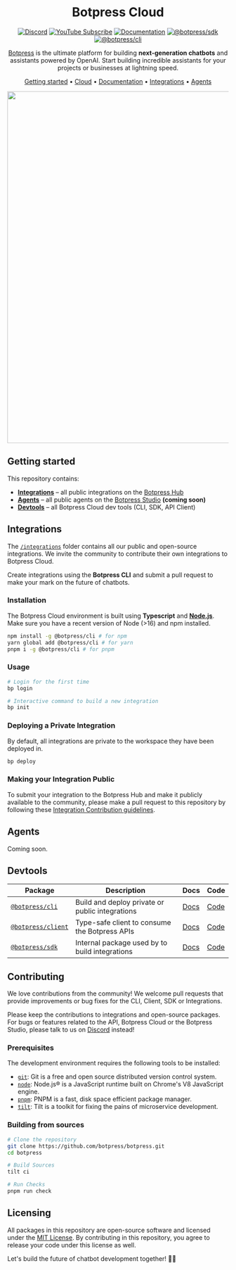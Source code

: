 <div align="center">

# Botpress Cloud

[![Discord](https://img.shields.io/badge/Join_Community-white?color=7289da&label=Discord&labelColor=6a7ec1&logo=discord&logoColor=FFF)](https://discord.gg/botpress)
[![YouTube Subscribe](https://img.shields.io/badge/YouTube-red?logo=youtube&logoColor=white)](https://www.youtube.com/c/botpress)
[![Documentation](https://img.shields.io/badge/Documentation-blue?logo=typescript&logoColor=white)](https://docs.botpress.cloud)
[![@botpress/sdk](https://img.shields.io/badge/@botpress%2fsdk-black?logo=npm)](https://www.npmjs.com/package/@botpress/sdk)
[![@botpress/cli](https://img.shields.io/badge/@botpress%2fcli-black?logo=npm)](https://www.npmjs.com/package/@botpress/cli)

[Botpress](https://botpress.com) is the ultimate platform for building **next-generation chatbots** and assistants powered by OpenAI. Start building incredible assistants for your projects or businesses at lightning speed.

[Getting started](#getting-started) •
[Cloud](https://app.botpress.cloud) •
[Documentation](https://botpress.com/docs) •
[Integrations](#integrations) •
[Agents](#agents)

<img src="https://user-images.githubusercontent.com/10071388/248040379-8aee1b03-c483-4040-8ee0-741554310e88.png" width="800">
  
</div>

## Getting started

This repository contains:

- [**Integrations**](#integrations) – all public integrations on the [Botpress Hub](https://app.botpress.cloud/hub)
- [**Agents**](#agents) – all public agents on the [Botpress Studio](https://studio.botpress.cloud) **(coming soon)**
- [**Devtools**](#devtools) – all Botpress Cloud dev tools (CLI, SDK, API Client)

## Integrations

The [`/integrations`](./integrations) folder contains all our public and open-source integrations. We invite the community to contribute their own integrations to Botpress Cloud.

Create integrations using the **Botpress CLI** and submit a pull request to make your mark on the future of chatbots.

### Installation

The Botpress Cloud environment is built using **Typescript** and [**Node.js**](https://nodejs.org).
Make sure you have a recent version of Node (>16) and npm installed.

```sh
npm install -g @botpress/cli # for npm
yarn global add @botpress/cli # for yarn
pnpm i -g @botpress/cli # for pnpm
```

### Usage

```sh
# Login for the first time
bp login

# Interactive command to build a new integration
bp init
```

### Deploying a Private Integration

By default, all integrations are private to the workspace they have been deployed in.

```sh
bp deploy
```

### Making your Integration Public

To submit your integration to the Botpress Hub and make it publicly available to the community, please make a pull request to this repository by following these [Integration Contribution guidelines](./integrations).

## Agents

Coming soon.

## Devtools

| **Package**                                                          | **Description**                                 | **Docs**                                           | **Code**               |
| -------------------------------------------------------------------- | ----------------------------------------------- | -------------------------------------------------- | ---------------------- |
| [`@botpress/cli`](https://www.npmjs.com/package/@botpress/cli)       | Build and deploy private or public integrations | [Docs](https://botpress.com/docs/integration/cli/) | [Code](./packages/cli) |
| [`@botpress/client`](https://www.npmjs.com/package/@botpress/client) | Type-safe client to consume the Botpress APIs   | [Docs]()                                           | [Code]()               |
| [`@botpress/sdk`](https://www.npmjs.com/package/@botpress/sdk)       | Internal package used by to build integrations  | [Docs]()                                           | [Code]()               |

## Contributing

We love contributions from the community! We welcome pull requests that provide improvements or bug fixes for the CLI, Client, SDK or Integrations.

Please keep the contributions to integrations and open-source packages. For bugs or features related to the API, Botpress Cloud or the Botpress Studio, please talk to us on [Discord](https://discord.gg/botpress) instead!

### Prerequisites

The development environment requires the following tools to be installed:

- [`git`](https://git-scm.com/): Git is a free and open source distributed version control system.
- [`node`](https://nodejs.org/en/): Node.js® is a JavaScript runtime built on Chrome's V8 JavaScript engine.
- [`pnpm`](https://pnpm.io/): PNPM is a fast, disk space efficient package manager.
- [`tilt`](https://tilt.dev/): Tilt is a toolkit for fixing the pains of microservice development.

### Building from sources

```sh
# Clone the repository
git clone https://github.com/botpress/botpress.git
cd botpress

# Build Sources
tilt ci

# Run Checks
pnpm run check
```

## Licensing

All packages in this repository are open-source software and licensed under the [MIT License](LICENSE). By contributing in this repository, you agree to release your code under this license as well.

Let's build the future of chatbot development together! 🤖🚀
